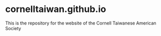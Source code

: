 # cornelltaiwan.github.io
This is the repository for the website of the Cornell Taiwanese American Society
